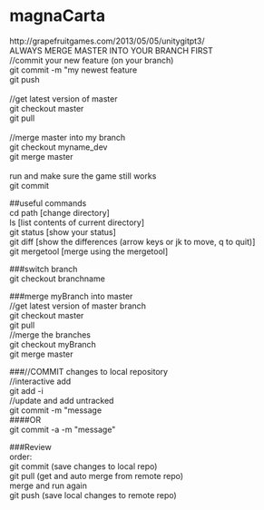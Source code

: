 <h1>magnaCarta</h1>
http://grapefruitgames.com/2013/05/05/unitygitpt3/<br>
ALWAYS MERGE MASTER INTO YOUR BRANCH FIRST<br>
//commit your new feature (on your branch)<br>
git commit -m "my newest feature<br>
git push<br>
<br>
//get latest version of master<br>
git checkout master<br>
git pull<br>
<br>
//merge master into my branch<br>
git checkout myname_dev<br>
git merge master<br>
<resolve conflict><br>
run and make sure the game still works<br>
git commit<br>

##useful commands<br>
cd path [change directory]<br>
ls [list contents of current directory] <br>
git status [show your status] <br>
git diff [show the differences (arrow keys or jk to move, q to quit)] <br>
git mergetool [merge using the mergetool]<br>

###switch branch <br>
git checkout branchname <br>

###merge myBranch into master <br>
//get latest version of master branch<br>
git checkout master <br>
git pull <br>
//merge the branches <br>
git checkout myBranch <br>
git merge master <br>

###//COMMIT changes to local repository<br>
//interactive add <br>
git add -i<br>
//update and add untracked<br>
git commit -m "message<br>
####OR<br>
git commit -a -m "message"<br>

###Review<br>
order:<br>
git commit (save changes to local repo)<br>
git pull (get and auto merge from remote repo)<br>
merge and run again <br>
git push (save local changes to remote repo)<br>
